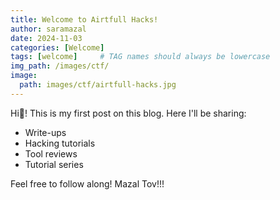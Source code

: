 ```yaml
---
title: Welcome to Airtfull Hacks!
author: saramazal
date: 2024-11-03
categories: [Welcome]
tags: [welcome]     # TAG names should always be lowercase
img_path: /images/ctf/
image:
  path: images/ctf/airtfull-hacks.jpg
---
```



Hi👋! This is my first post on this blog. Here I'll be sharing:
- Write-ups
- Hacking tutorials
- Tool reviews
- Tutorial series

Feel free to follow along!
Mazal Tov!!!